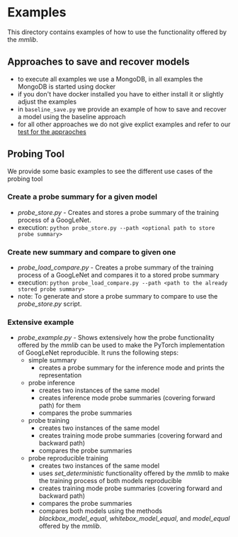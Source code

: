# Examples

This directory contains examples of how to use the functionality offered by the *mmlib*.

## Approaches to save and recover models
- to execute all examples we use a MongoDB, in all examples the MongoDB is started using docker
- if you don't have docker installed you have to either install it or slightly adjust the examples
- in `baseline_save.py` we provide an example of how to save and recover a model using the baseline approach
- for all other approaches we do not give explict examples and refer to our [test for the appraoches](../tests/save)


## Probing Tool

We provide some basic examples to see the different use cases of the probing tool

### Create a probe summary for a given model
- *probe_store.py* - Creates and stores a probe summary of the training process of a GoogLeNet.
- execution: `python probe_store.py --path <optional path to store probe summary>`
    
### Create new summary and compare to given one 
- *probe_load_compare.py* - Creates a probe summary of the training process of a GoogLeNet and compares it to a stored
  probe summary
- execution: `python probe_load_compare.py --path <path to the already stored probe summary>`
- note: To generate and store a probe summary to compare to use the *probe_store.py* script.
    
### Extensive example
- *probe_example.py* - Shows extensively how the probe functionality offered by the *mmlib* can be used to make the
  PyTorch implementation of GoogLeNet reproducible. It runs the following steps:
    - simple summary
        - creates a probe summary for the inference mode and prints the representation
    - probe inference
        - creates two instances of the same model
        - creates inference mode probe summaries (covering forward path) for them
        - compares the probe summaries
    - probe training
        - creates two instances of the same model
        - creates training mode probe summaries (covering forward and backward path)
        - compares the probe summaries
    - probe reproducible training
        - creates two instances of the same model
        - uses *set_deterministic* functionality offered by the *mmlib* to make the training process of both models
          reproducible
        - creates training mode probe summaries (covering forward and backward path)
        - compares the probe summaries
        - compares both models using the methods *blackbox_model_equal*, *whitebox_model_equal*, and *model_equal*
          offered by the *mmlib*.